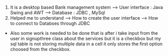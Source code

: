 1. It is a desktop based Bank management system 
  --> User interface : Java Swing and AWT 
  --> Database : JDBC , MySql
2. Helped me to understand
  --> How to create the user interface
  --> How to connect to Databses through JDBC
   
* Also some work is needed to be done that is after i take input from the user in signupthree class about the services but it is a checkbox but my sql table is not storing multiple data in a cell it only stores the first option choosed from the checkbox.
